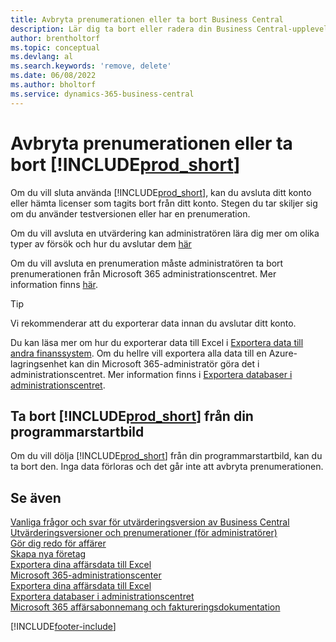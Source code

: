 ```yaml
---
title: Avbryta prenumerationen eller ta bort Business Central
description: Lär dig ta bort eller radera din Business Central-upplevelse om du har en provprenumeration eller om du har en betald prenumeration.
author: brentholtorf
ms.topic: conceptual
ms.devlang: al
ms.search.keywords: 'remove, delete'
ms.date: 06/08/2022
ms.author: bholtorf
ms.service: dynamics-365-business-central
---
```

# Avbryta prenumerationen eller ta bort [!INCLUDE[prod_short](includes/prod_short.md)]

Om du vill sluta använda [!INCLUDE[prod_short](includes/prod_short.md)], kan du avsluta ditt konto eller hämta licenser som tagits bort från ditt konto. Stegen du tar skiljer sig om du använder testversionen eller har en prenumeration.  

Om du vill avsluta en utvärdering kan administratören lära dig mer om olika typer av försök och hur du avslutar dem [här](/dynamics365/business-central/dev-itpro/administration/trials-subscriptions)  

Om du vill avsluta en prenumeration måste administratören ta bort prenumerationen från Microsoft 365 administrationscentret. Mer information finns [här](/dynamics365/business-central/dev-itpro/administration/trials-subscriptions?#removing-a-subscription).  

> [!TIP]
> Vi rekommenderar att du exporterar data innan du avslutar ditt konto.

Du kan läsa mer om hur du exporterar data till Excel i [Exportera data till andra finanssystem](about-export-data.md#exporting-data-to-other-finance-systems). Om du hellre vill exportera alla data till en Azure-lagringsenhet kan din Microsoft 365-administratör göra det i administrationscentret. Mer information finns i [Exportera databaser i administrationscentret](/dynamics365/business-central/dev-itpro/administration/tenant-admin-center-database-export).  

## Ta bort [!INCLUDE[prod_short](includes/prod_short.md)] från din programmarstartbild

Om du vill dölja [!INCLUDE[prod_short](includes/prod_short.md)] från din programmarstartbild, kan du ta bort den. Inga data förloras och det går inte att avbryta prenumerationen.  

## Se även

[Vanliga frågor och svar för utvärderingsversion av Business Central](trial-faq.md)  
[Utvärderingsversioner och prenumerationer (för administratörer)](/dynamics365/business-central/dev-itpro/administration/trials-subscriptions)  
[Gör dig redo för affärer](ui-get-ready-business.md)  
[Skapa nya företag](about-new-company.md)  
[Exportera dina affärsdata till Excel](about-export-data.md)  
[Microsoft 365-administrationscenter](https://admin.microsoft.com/)  
[Exportera dina affärsdata till Excel](about-export-data.md)  
[Exportera databaser i administrationscentret](/dynamics365/business-central/dev-itpro/administration/tenant-admin-center-database-export)  
[Microsoft 365 affärsabonnemang och faktureringsdokumentation](/microsoft-365/commerce/)  

[!INCLUDE[footer-include](includes/footer-banner.md)]
